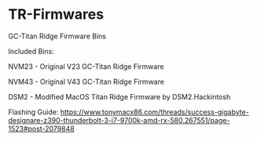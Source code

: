 # TR-Firmwares
GC-Titan Ridge Firmware Bins

Included Bins:

NVM23 - Original V23 GC-Titan Ridge Firmware

NVM43 - Original V43 GC-Titan Ridge Firmware

DSM2 - Modified MacOS Titan Ridge Firmware by DSM2.Hackintosh




Flashing Guide:
https://www.tonymacx86.com/threads/success-gigabyte-designare-z390-thunderbolt-3-i7-9700k-amd-rx-580.267551/page-1523#post-2079848
